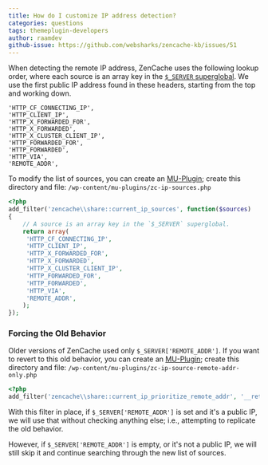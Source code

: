 ```yaml
---
title: How do I customize IP address detection?
categories: questions
tags: themeplugin-developers
author: raamdev
github-issue: https://github.com/websharks/zencache-kb/issues/51
---
```


When detecting the remote IP address, ZenCache uses the following lookup order, where each source is an array key in the [`$_SERVER` superglobal](http://php.net/manual/en/reserved.variables.server.php). We use the first public IP address found in these headers, starting from the top and working down.

  ```text
  'HTTP_CF_CONNECTING_IP',
  'HTTP_CLIENT_IP',
  'HTTP_X_FORWARDED_FOR',
  'HTTP_X_FORWARDED',
  'HTTP_X_CLUSTER_CLIENT_IP',
  'HTTP_FORWARDED_FOR',
  'HTTP_FORWARDED',
  'HTTP_VIA',
  'REMOTE_ADDR',
  ```

To modify the list of sources, you can create an [MU-Plugin](http://codex.wordpress.org/Must_Use_Plugins); create this directory and file:
`/wp-content/mu-plugins/zc-ip-sources.php`

```php
<?php
add_filter('zencache\\share::current_ip_sources', function($sources)
{
	// A source is an array key in the `$_SERVER` superglobal.
	return array(
	 'HTTP_CF_CONNECTING_IP',
	 'HTTP_CLIENT_IP',
	 'HTTP_X_FORWARDED_FOR',
	 'HTTP_X_FORWARDED',
	 'HTTP_X_CLUSTER_CLIENT_IP',
	 'HTTP_FORWARDED_FOR',
	 'HTTP_FORWARDED',
	 'HTTP_VIA',
	 'REMOTE_ADDR',
	);
});
```

### Forcing the Old Behavior

Older versions of ZenCache used only `$_SERVER['REMOTE_ADDR']`. If you want to revert to this old behavior, you can create an [MU-Plugin](http://codex.wordpress.org/Must_Use_Plugins); create this directory and file:
`/wp-content/mu-plugins/zc-ip-source-remote-addr-only.php`

```php
<?php
add_filter('zencache\\share::current_ip_prioritize_remote_addr', '__return_true');
```

With this filter in place, if `$_SERVER['REMOTE_ADDR']` is set and it's a public IP, we will use that without checking anything else; i.e., attempting to replicate the old behavior.

However, if `$_SERVER['REMOTE_ADDR']` is empty, or it's not a public IP, we will still skip it and continue searching through the new list of sources.
